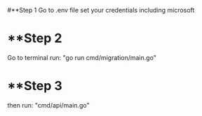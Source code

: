 #**Step 1
Go to .env file set your credentials including microsoft

# **Step 2
Go to terminal run:
  "go run cmd/migration/main.go"

# **Step 3 
then run:
  "cmd/api/main.go"
